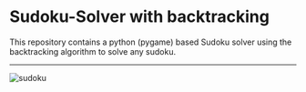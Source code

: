 # Sudoku-Solver with backtracking

This repository contains a python (pygame) based Sudoku solver using the backtracking algorithm to solve any sudoku.

---

![sudoku](https://user-images.githubusercontent.com/90109108/145799623-53f7b8bf-5741-4599-a488-e3a04df230ba.gif)

